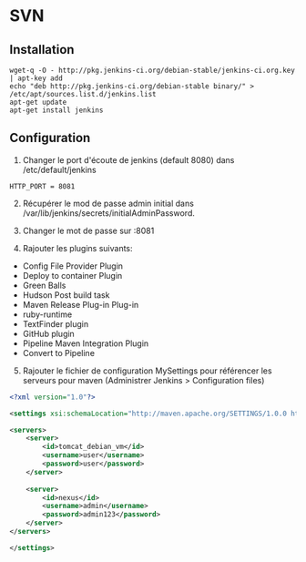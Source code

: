 # SVN

## Installation
```shell
wget-q -O - http://pkg.jenkins-ci.org/debian-stable/jenkins-ci.org.key | apt-key add
echo "deb http://pkg.jenkins-ci.org/debian-stable binary/" > /etc/apt/sources.list.d/jenkins.list
apt-get update
apt-get install jenkins
```

## Configuration
1. Changer le port d'écoute de jenkins (default 8080) dans /etc/default/jenkins
```
HTTP_PORT = 8081
```

2. Récupérer le mod de passe admin initial dans /var/lib/jenkins/secrets/initialAdminPassword.

3. Changer le mot de passe sur <url install de jenkins>:8081

4. Rajouter les plugins suivants:
- Config File Provider Plugin
- Deploy to container Plugin
- Green Balls
- Hudson Post build task
- Maven Release Plug-in Plug-in
- ruby-runtime
- TextFinder plugin
- GitHub plugin
- Pipeline Maven Integration Plugin
- Convert to Pipeline

5. Rajouter le fichier de configuration MySettings pour référencer les serveurs pour maven (Administrer Jenkins > Configuration files)
```xml
<?xml version="1.0"?>

<settings xsi:schemaLocation="http://maven.apache.org/SETTINGS/1.0.0 http://maven.apache.org/xsd/settings-1.0.0.xsd" xmlns:xsi="http://www.w3.org/2001/XMLSchema-instance" xmlns="http://maven.apache.org/SETTINGS/1.0.0">

<servers>
	<server>
		<id>tomcat_debian_vm</id>
		<username>user</username>
		<password>user</password>
	</server>
  
	<server>
		<id>nexus</id>
		<username>admin</username>
		<password>admin123</password>
	</server>
</servers>

</settings>
```



